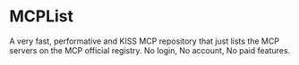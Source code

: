 # MCPList

A very fast, performative and KISS MCP repository that just lists the MCP servers on the MCP official registry. No login, No account, No paid features.